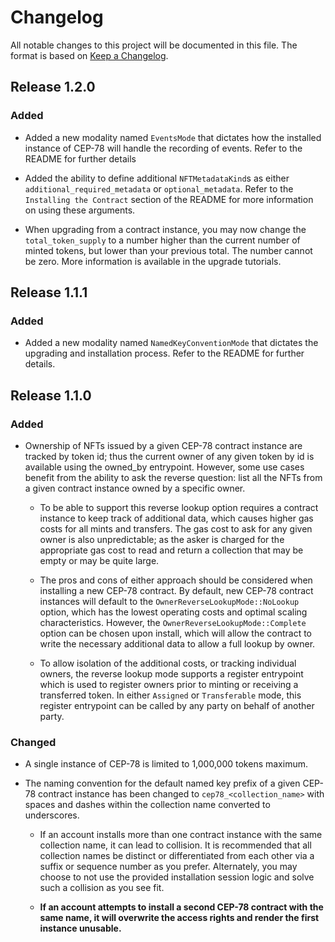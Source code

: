 # Changelog

All notable changes to this project will be documented in this file.  The format is based on [Keep a Changelog].

[comment]: <> (Added:      new features)
[comment]: <> (Changed:    changes in existing functionality)
[comment]: <> (Deprecated: soon-to-be removed features)
[comment]: <> (Removed:    now removed features)
[comment]: <> (Fixed:      any bug fixes)
[comment]: <> (Security:   in case of vulnerabilities)

## Release 1.2.0

### Added

* Added a new modality named `EventsMode` that dictates how the installed instance of CEP-78 will handle the recording of events. Refer to the README for further details

* Added the ability to define additional `NFTMetadataKind`s as either `additional_required_metadata` or `optional_metadata`. Refer to the `Installing the Contract` section of the README for more information on using these arguments.

* When upgrading from a contract instance, you may now change the `total_token_supply` to a number higher than the current number of minted tokens, but lower than your previous total. The number cannot be zero. More information is available in the upgrade tutorials.

## Release 1.1.1

### Added 

* Added a new modality named `NamedKeyConventionMode` that dictates the upgrading and installation process. Refer to the README for further details.


## Release 1.1.0 

### Added

* Ownership of NFTs issued by a given CEP-78 contract instance are tracked by token id; thus the current owner of any given token by id is available using the owned_by entrypoint. However, some use cases benefit from the ability to ask the reverse question: list all the NFTs from a given contract instance owned by a specific owner.

    * To be able to support this reverse lookup option requires a contract instance to keep track of additional data, which causes higher gas costs for all mints and transfers. The gas cost to ask for any given owner is also unpredictable; as the asker is charged for the appropriate gas cost to read and return a collection that may be empty or may be quite large.

    * The pros and cons of either approach should be considered when installing a new CEP-78 contract. By default, new CEP-78 contract instances will default to the `OwnerReverseLookupMode::NoLookup` option, which has the lowest operating costs and optimal scaling characteristics. However, the `OwnerReverseLookupMode::Complete` option can be chosen upon install, which will allow the contract to write the necessary additional data to allow a full lookup by owner.

    * To allow isolation of the additional costs, or tracking individual owners, the reverse lookup mode supports a register entrypoint which is used to register owners prior to minting or receiving a transferred token. In either `Assigned` or `Transferable` mode, this register entrypoint can be called by any party on behalf of another party.

    
### Changed 

* A single instance of CEP-78 is limited to 1,000,000 tokens maximum.
* The naming convention for the default named key prefix of a given CEP-78 contract instance has been changed to `cep78_<collection_name>` with spaces and dashes within the collection name converted to underscores.

    * If an account installs more than one contract instance with the same collection name, it can lead to collision. It is recommended that all collection names be distinct or differentiated from each other via a suffix or sequence number as you prefer. Alternately, you may choose to not use the provided installation session logic and solve such a collision as you see fit.

    * **If an account attempts to install a second CEP-78 contract with the same name, it will overwrite the access rights and render the first instance unusable.**
    
[Keep a Changelog]: https://keepachangelog.com/en/1.0.0